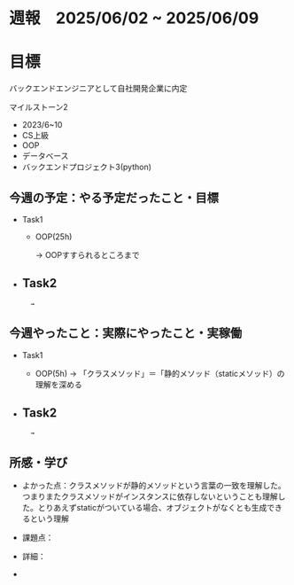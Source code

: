 
# 週報　2025/06/02 ~ 2025/06/09

# 目標
バックエンドエンジニアとして自社開発企業に内定

マイルストーン2　
   - 2023/6~10
   - CS上級
   - OOP
   - データベース
   - バックエンドプロジェクト3(python)



## 今週の予定：やる予定だったこと・目標
- Task1
    - OOP(25h)
        
        → OOPすすられるところまで

- Task2
    -  
        
        → 



## 今週やったこと：実際にやったこと・実稼働
- Task1
    - OOP(5h)
        → 「クラスメソッド」＝「静的メソッド（staticメソッド）の理解を深める
    
- Task2
    -  

        → 

    
## 所感・学び
- よかった点：クラスメソッドが静的メソッドという言葉の一致を理解した。つまりまたクラスメソッドがインスタンスに依存しないということも理解した。とりあえずstaticがついている場合、オブジェクトがなくとも生成できるという理解
- 課題点：
- 詳細：



-   

  
 











